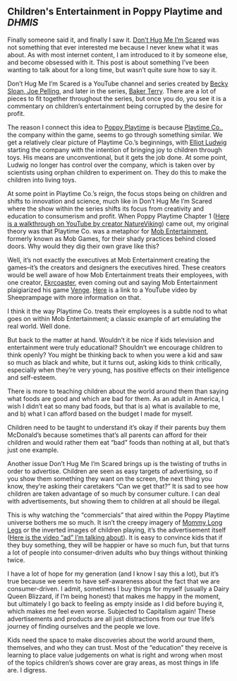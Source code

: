 ## Children's Entertainment in Poppy Playtime and _DHMIS_

Finally someone said it, and finally I saw it. [Don’t Hug Me I’m Scared](https://www.youtube.com/@donthugmeimscared) was not something that ever interested me because I never knew what it was about. As with most internet content, I am introduced to it by someone else, and become obsessed with it. This post is about something I’ve been wanting to talk about for a long time, but wasn’t quite sure how to say it.

Don’t Hug Me I’m Scared is a YouTube channel and series created by [Becky Sloan, Joe Pelling,](http://www.beckyandjoes.com/) and later in the series, [Baker Terry](https://donthugme.fandom.com/wiki/Baker_Terry). There are a lot of pieces to fit together throughout the series, but once you do, you see it is a commentary on children’s entertainment being corrupted by the desire for profit.

The reason I connect this idea to [Poppy Playtime](https://en.wikipedia.org/wiki/Poppy_Playtime) is because [Playtime Co.,](https://poppy-playtime.fandom.com/wiki/Playtime_Co.) the company within the game, seems to go through something similar. We get a relatively clear picture of Playtime Co.’s beginnings, with [Elliot Ludwig](https://poppy-playtime.fandom.com/wiki/Elliot_Ludwig) starting the company with the intention of bringing joy to children through toys. His means are unconventional, but it gets the job done. At some point, Ludwig no longer has control over the company, which is taken over by scientists using orphan children to experiment on. They do this to make the children into living toys.

At some point in Playtime Co.’s reign, the focus stops being on children and shifts to innovation and science, much like in Don’t Hug Me I’m Scared where the show within the series shifts its focus from creativity and education to consumerism and profit. When Poppy Playtime Chapter 1 ([Here is a walkthrough on YouTube by creator NatureViking](https://www.youtube.com/watch?v=QCiMbzCoNmQ)) came out, my original theory was that Playtime Co. was a metaphor for [Mob Entertainment](https://www.mobentertainment.com/), formerly known as Mob Games, for their shady practices behind closed doors. Why would they dig their own grave like this?

Well, it’s not exactly the executives at Mob Entertainment creating the games–it’s the creators and designers the executives hired. These creators would be well aware of how Mob Entertainment treats their employees, with one creator, [Ekrcoaster](https://ekrcoaster.net/), even coming out and saying Mob Entertainment plaigiarized his game [Venge](https://www.youtube.com/watch?v=djCuEsP739o). [Here](https://www.youtube.com/watch?v=NoU-Mf_G1ko) is a link to a YouTube video by Sheeprampage with more information on that.

I think it the way Playtime Co. treats their employees is a subtle nod to what goes on within Mob Entertainment; a classic example of art emulating the real world. Well done.

But back to the matter at hand. Wouldn’t it be nice if kids television and entertainment were truly educational? Shouldn’t we encourage children to think openly? You might be thinking back to when you were a kid and saw so much as black and white, but it turns out, asking kids to think critically, especially when they’re very young, has positive effects on their intelligence and self-esteem.

There is more to teaching children about the world around them than saying what foods are good and which are bad for them. As an adult in America, I wish I didn’t eat so many bad foods, but that is a) what is available to me, and b) what I can afford based on the budget I made for myself.

Children need to be taught to understand it’s okay if their parents buy them McDonald’s because sometimes that’s all parents can afford for their children and would rather them eat “bad” foods than nothing at all, but that’s just one example.

Another issue Don’t Hug Me I’m Scared brings up is the twisting of truths in order to advertise. Children are seen as easy targets of advertising, so if you show them something they want on the screen, the next thing you know, they’re asking their caretakers “Can we get that?” It is sad to see how children are taken advantage of so much by consumer culture. I can deal with advertisements, but showing them to children at all should be illegal.

This is why watching the “commercials” that aired within the Poppy Playtime universe bothers me so much. It isn’t the creepy imagery of [Mommy Long Legs](https://poppy-playtime.fandom.com/wiki/Mommy_Long_Legs) or the inverted images of children playing, it’s the advertisement itself ([Here is the video “ad” I’m talking about](https://www.youtube.com/watch?v=D6o9-SpCik4)). It is easy to convince kids that if they buy something, they will be happier or have so much fun, but that turns a lot of people into consumer-driven adults who buy things without thinking twice. 

I have a lot of hope for my generation (and I know I say this a lot), but it’s true because we seem to have self-awareness about the fact that we are consumer-driven. I admit, sometimes I buy things for myself (usually a Dairy Queen Blizzard, if I’m being honest) that makes me happy in the moment, but ultimately I go back to feeling as empty inside as I did before buying it, which makes me feel even worse. Subjected to Capitalism again! These advertisements and products are all just distractions from our true life’s journey of finding ourselves and the people we love.

Kids need the space to make discoveries about the world around them, themselves, and who they can trust. Most of the “education” they receive is learning to place value judgements on what is right and wrong when most of the topics children’s shows cover are gray areas, as most things in life are. I digress.
